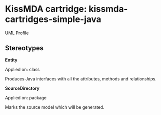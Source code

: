 KissMDA cartridge: kissmda-cartridges-simple-java
=================================================

UML Profile

Stereotypes
-----------

**Entity**

Applied on: class

Produces Java interfaces with all the attributes, methods and relationships.


**SourceDirectory**

Applied on: package

Marks the source model which will be generated.

